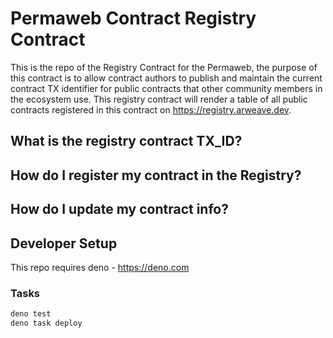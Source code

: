 # Permaweb Contract Registry Contract

This is the repo of the Registry Contract for the Permaweb, the purpose of this contract is to allow contract authors to publish and maintain the current contract TX identifier for public contracts that other community members in the ecosystem use. This registry contract will render a table of all public contracts registered in this contract on https://registry.arweave.dev. 

## What is the registry contract TX_ID?

## How do I register my contract in the Registry?

## How do I update my contract info?


## Developer Setup

This repo requires deno - https://deno.com

### Tasks

```sh
deno test
deno task deploy
```
